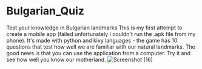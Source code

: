 # Bulgarian_Quiz
Test your knowledge in Bulgarian landmarks
This is my first attempt to create a mobile app (failed unfortunately I couldn't run the .apk file from my phone). It's made with python and kivy languages - the game has 10 questions that test how well we are familiar with our natural landmarks. The good news is that you can use the application from a computer. Try it and see how well you know our motherland.
![Screenshot (16)](https://user-images.githubusercontent.com/122024239/221687594-90365279-2a18-4674-8de9-d13403726f92.png)
